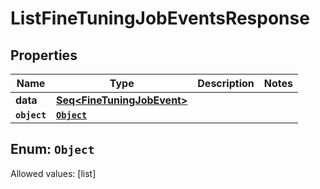 

# ListFineTuningJobEventsResponse


## Properties

Name | Type | Description | Notes
------------ | ------------- | ------------- | -------------
**data** | [**Seq&lt;FineTuningJobEvent&gt;**](FineTuningJobEvent.md) |  | 
**`object`** | [**`Object`**](#`Object`) |  | 


## Enum: `Object`
Allowed values: [list]




